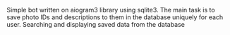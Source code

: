 Simple bot written on aiogram3 library using sqlite3.
The main task is to save photo IDs and descriptions to them in the database uniquely for each user.
Searching and displaying saved data from the database
